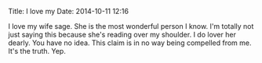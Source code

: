 Title: I love my
Date: 2014-10-11 12:16

I love my wife sage. She is the most wonderful person I know. I'm totally not just saying this because she's reading over my shoulder. I do lover her dearly. You have no idea. This claim is in no way being compelled from me. It's the truth. Yep.